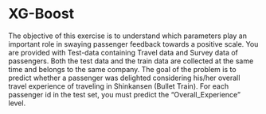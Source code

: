 # XG-Boost
The objective of this exercise is to understand which parameters play an important role in swaying passenger feedback towards a positive scale. You are provided with Test-data containing Travel data and Survey data of passengers. Both the test data and the train data are collected at the same time and belongs to the same company.  The goal of the problem is to predict whether a passenger was delighted considering his/her overall travel experience of traveling in Shinkansen (Bullet Train). For each passenger id in the test set, you must predict the “Overall_Experience” level.
